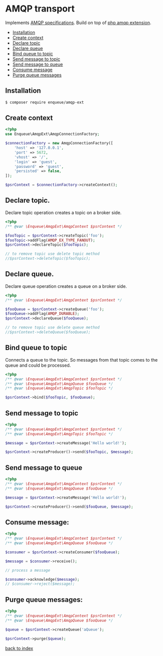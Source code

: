 # AMQP transport

Implements [AMQP specifications](https://www.rabbitmq.com/specification.html).
Build on top of [php amqp extension](https://github.com/pdezwart/php-amqp).

* [Installation](#installation)
* [Create context](#create-context)
* [Declare topic](#declare-topic)
* [Declare queue](#decalre-queue)
* [Bind queue to topic](#bind-queue-to-topic)
* [Send message to topic](#send-message-to-topic)
* [Send message to queue](#send-message-to-queue)
* [Consume message](#consume-message)
* [Purge queue messages](#purge-queue-messages)

## Installation

```bash
$ composer require enqueue/amqp-ext
```

## Create context

```php
<?php
use Enqueue\AmqpExt\AmqpConnectionFactory;

$connectionFactory = new AmqpConnectionFactory([
    'host' => '127.0.0.1',
    'port' => 5672,
    'vhost' => '/',
    'login' => 'guest',
    'password' => 'guest',
    'persisted' => false,
]);

$psrContext = $connectionFactory->createContext();
```

## Declare topic.

Declare topic operation creates a topic on a broker side. 
 
```php
<?php
/** @var \Enqueue\AmqpExt\AmqpContext $psrContext */

$fooTopic = $psrContext->createTopic('foo');
$fooTopic->addFlag(AMQP_EX_TYPE_FANOUT);
$psrContext->declareTopic($fooTopic);

// to remove topic use delete topic method
//$psrContext->deleteTopic($fooTopic);
```

## Declare queue.

Declare queue operation creates a queue on a broker side. 
 
```php
<?php
/** @var \Enqueue\AmqpExt\AmqpContext $psrContext */

$fooQueue = $psrContext->createQueue('foo');
$fooQueue->addFlag(AMQP_DURABLE);
$psrContext->declareQueue($fooQueue);

// to remove topic use delete queue method
//$psrContext->deleteQueue($fooQueue);
```

## Bind queue to topic

Connects a queue to the topic. So messages from that topic comes to the queue and could be processed. 

```php
<?php
/** @var \Enqueue\AmqpExt\AmqpContext $psrContext */
/** @var \Enqueue\AmqpExt\AmqpQueue $fooQueue */
/** @var \Enqueue\AmqpExt\AmqpTopic $fooTopic */

$psrContext->bind($fooTopic, $fooQueue);
```

## Send message to topic 

```php
<?php
/** @var \Enqueue\AmqpExt\AmqpContext $psrContext */
/** @var \Enqueue\AmqpExt\AmqpTopic $fooTopic */

$message = $psrContext->createMessage('Hello world!');

$psrContext->createProducer()->send($fooTopic, $message);
```

## Send message to queue 

```php
<?php
/** @var \Enqueue\AmqpExt\AmqpContext $psrContext */
/** @var \Enqueue\AmqpExt\AmqpQueue $fooQueue */

$message = $psrContext->createMessage('Hello world!');

$psrContext->createProducer()->send($fooQueue, $message);
```

## Consume message:

```php
<?php
/** @var \Enqueue\AmqpExt\AmqpContext $psrContext */
/** @var \Enqueue\AmqpExt\AmqpQueue $fooQueue */

$consumer = $psrContext->createConsumer($fooQueue);

$message = $consumer->receive();

// process a message

$consumer->acknowledge($message);
// $consumer->reject($message);
```

## Purge queue messages:

```php
<?php
/** @var \Enqueue\AmqpExt\AmqpContext $psrContext */
/** @var \Enqueue\AmqpExt\AmqpQueue $fooQueue */

$queue = $psrContext->createQueue('aQueue');

$psrContext->purge($queue);
```

[back to index](index.md)
